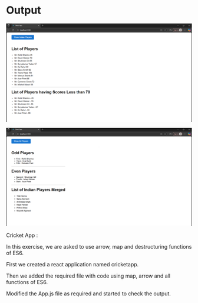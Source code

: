 # Output
![alt text](<Screenshot 2025-08-06 191315.png>)

![alt text](image.png)

Cricket App :


In this exercise, we are asked to use arrow, map and destructuring functions of ES6.

First we created a react application named cricketapp.

Then we added the required file with code using map, arrow and all functions of ES6.

Modified the App.js file as required and started to check the output.
